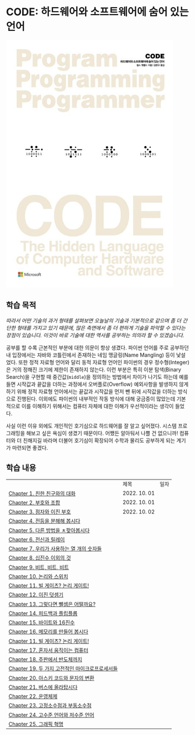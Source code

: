 # CODE: 하드웨어와 소프트웨어에 숨어 있는 언어

<img src="./Images/00/main.jpeg" />

## 학습 목적

_따라서 어떤 기술의 과거 형태를 살펴보면 오늘날의 기술과 기본적으로 같으며 좀 더 간단한 형태를 가지고 있기 때문에, 많은 측면에서 좀 더 편하게 기술을 파악할 수 있다는 장점이 있습니다. 이것이 바로 기술에 대한 역사를 공부하는 의의라 할 수 있겠습니다._

공부를 할 수록 근본적인 부분에 대한 의문이 항상 생겼다. 파이썬 언어를 주로 공부하던 내 입장에서는 자바와 코틀린에서 존재하는 네임 맹글링(Name Mangling) 등이 낯설었다. 또한 정적 자료형 언어와 달리 동적 자료형 언어인 파이썬의 경우 정수형(Integer)은 거의 정해진 크기에 제한이 존재하지 않는다. 이런 부분은 특히 이분 탐색(Binary Search)을 구현할 때 중간값(`middle`)을 정의하는 방법에서 차이가 나기도 하는데 예를 들면 시작값과 끝값을 더하는 과정에서 오버플로(Overflow) 예외사항을 발생하지 않게 하기 위해 정적 자료형 언어에서는 끝값과 시작값을 먼저 뺀 뒤에 시작값을 더하는 방식으로 진행된다. 이외에도 파이썬의 내부적인 작동 방식에 대해 궁금증이 많았는데 기본적으로 이를 이해하기 위해서는 컴퓨터 자체에 대한 이해가 우선적이라는 생각이 들었다.

사실 이런 이유 외에도 개인적인 호기심으로 하드웨어를 잘 알고 싶어졌다. 시스템 프로그래밍을 해보고 싶은 욕심이 생겼기 때문이다. 어쨌든 알아둬서 나쁠 건 없으니까! 컴퓨터와 더 친해지길 바라며 더불어 호기심이 확장되어 수학과 물리도 공부하게 되는 계기가 마련되면 좋겠다.

## 학습 내용

<table>
    <th> 
        <td> 제목 </td>
        <td> 일자 </td>
    </th>
    <tr>
        <td> <a href="./01/README.md"> Chapter 1. 친한 친구와의 대화 </a> </td>
        <td> 2022. 10. 01 </td>
    </tr>
    <tr>
        <td> <a href="./02/README.md"> Chapter 2. 부호와 조합 </a> </td>
        <td> 2022. 10. 01 </td>
    </tr>
    <tr>
        <td> <a href="./03/README.md"> Chapter 3. 점자와 이진 부호 </a> </td>
        <td> 2022. 10. 02 </td>
    </tr>
    <tr>
        <td> <a href=""> Chapter 4. 전등을 분해해 봅시다 </a> </td>
        <td>  </td>
    </tr>
    <tr>
        <td> <a href=""> Chapter 5. 다른 방법을 ㅊ팢아봅시다 </a> </td>
        <td>  </td>
    </tr>
    <tr>
        <td> <a href=""> Chapter 6. 전신과 릴레이 </a> </td>
        <td>  </td>
    </tr>
    <tr>
        <td> <a href=""> Chapter 7. 우리가 사용하는 열 개의 숫자들 </a> </td>
        <td>  </td>
    </tr>
    <tr>
        <td> <a href=""> Chapter 8. 십진수 이외의 것 </a> </td>
        <td>  </td>
    </tr>
    <tr>
        <td> <a href=""> Chapter 9. 비트, 비트, 비트 </a> </td>
        <td>  </td>
    </tr>
    <tr>
        <td> <a href=""> Chapter 10. 논리와 스위치 </a> </td>
        <td>  </td>
    </tr>
    <tr>
        <td> <a href=""> Chapter 11. 빌 게이츠? 논리 게이트! </a> </td>
        <td>  </td>
    </tr>
    <tr>
        <td> <a href=""> Chapter 12. 이진 덧셈기 </a> </td>
        <td>  </td>
    </tr>
    <tr>
        <td> <a href=""> Chapter 13. 그렇다면 뺄셈은 어떨까요? </a> </td>
        <td>  </td>
    </tr>
    <tr>
        <td> <a href=""> Chapter 14. 피드백과 플립플롭 </a> </td>
        <td>  </td>
    </tr>
    <tr>
        <td> <a href=""> Chapter 15. 바이트와 16진수 </a> </td>
        <td>  </td>
    </tr>
    <tr>
        <td> <a href=""> Chapter 16. 메모리를 만들어 봅시다 </a> </td>
        <td>  </td>
    </tr>
    <tr>
        <td> <a href=""> Chapter 11. 빌 게이츠? 논리 게이트! </a> </td>
        <td>  </td>
    </tr>
    <tr>
        <td> <a href=""> Chapter 17. 혼자서 움직이는 컴퓨터 </a> </td>
        <td>  </td>
    </tr>
    <tr>
        <td> <a href=""> Chapter 18. 주판에서 반도체까지 </a> </td>
        <td>  </td>
    </tr>
       <tr>
        <td> <a href=""> Chapter 19. 두 가지 고전적인 마이크로프로세서들 </a> </td>
        <td>  </td>
    </tr>
    <tr>
        <td> <a href=""> Chapter 20. 아스키 코드와 문자의 변환 </a> </td>
        <td>  </td>
    </tr>
    <tr>
        <td> <a href=""> Chapter 21. 버스에 올라탑시다 </a> </td>
        <td>  </td>
    </tr>
    <tr>
        <td> <a href=""> Chapter 22. 운영체제 </a> </td>
        <td>  </td>
    </tr>
    <tr>
        <td> <a href=""> Chapter 23. 고정소수점과 부동소수점 </a> </td>
        <td>  </td>
    </tr>
    <tr>
        <td> <a href=""> Chapter 24. 고수준 언어와 저수준 언어 </a> </td>
        <td>  </td>
    </tr>
    <tr>
        <td> <a href=""> Chapter 25. 그래픽 혁명 </a> </td>
        <td>  </td>
    </tr>

</table>

